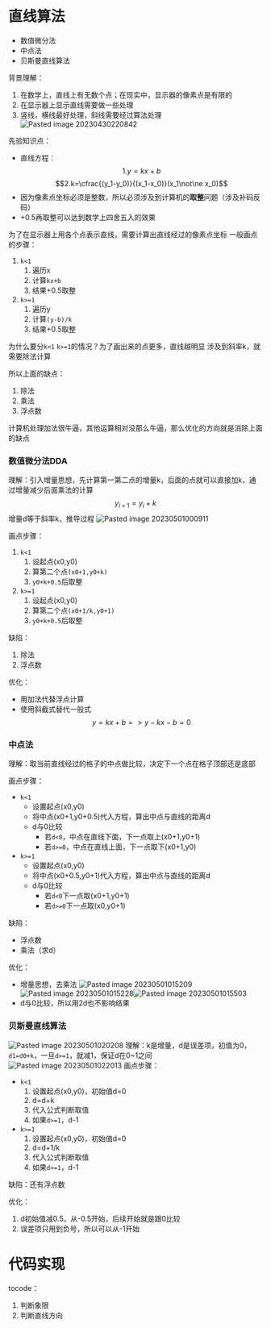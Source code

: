 # 直线算法
* 数值微分法
* 中点法
* 贝斯曼直线算法

背景理解：
1. 在数学上，直线上有无数个点；在现实中，显示器的像素点是有限的
2. 在显示器上显示直线需要做一些处理
3. 竖线，横线最好处理，斜线需要经过算法处理
![Pasted image 20230430220842](https://raw.githubusercontent.com/24849748/PicBed/main/ob/202306091022043.png)

先验知识点：
* 直线方程：
$$1.y = kx+b$$
$$2.k=\cfrac{(y_1-y_0)}{(x_1-x_0)}(x_1\not\ne x_0)$$
* 因为像素点坐标必须是整数，所以必须涉及到计算机的**取整**问题（涉及补码反码）
* +0.5再取整可以达到数学上四舍五入的效果


为了在显示器上用各个点表示直线，需要计算出直线经过的像素点坐标
一般画点的步骤：
1. `k<1`
    1. 遍历x
    2. 计算`kx+b`
    3. 结果+0.5取整
2. `k>=1`
    1. 遍历y
    2. 计算`(y-b)/k`
    3. 结果+0.5取整

为什么要分`k<1` `k>=1`的情况？为了画出来的点更多，直线越明显
涉及到斜率k，就需要除法计算

所以上面的缺点：
1. 除法
2. 乘法
3. 浮点数

计算机处理加法很牛逼，其他运算相对没那么牛逼，那么优化的方向就是消除上面的缺点


### 数值微分法DDA
理解：引入增量思想，先计算第一第二点的增量k，后面的点就可以直接加k，通过增量减少后面乘法的计算
$$y_{i+1} = y_i+k$$
增量d等于斜率k，推导过程
![Pasted image 20230501000911](https://raw.githubusercontent.com/24849748/PicBed/main/ob/202306091024482.png)


画点步骤：
1. `k<1`
    1. 设起点(x0,y0)
    2. 算第二个点`(x0+1,y0+k)`
    3. `y0+k+0.5`后取整
2. `k>=1`
    1. 设起点(x0,y0)
    2. 算第二个点`(x0+1/k,y0+1)`
    3. `y0+k+0.5`后取整

缺陷：
1. 除法
2. 浮点数

优化：
* 用加法代替浮点计算
* 使用斜截式替代一般式$$y=kx+b => y-kx-b=0$$

### 中点法
理解：取当前直线经过的格子的中点做比较，决定下一个点在格子顶部还是底部

画点步骤：
* `k<1`
    * 设置起点(x0,y0)
    * 将中点(x0+1,y0+0.5)代入方程，算出中点与直线的距离d
    * d与0比较
        * 若`d<0`，中点在直线下面，下一点取上(x0+1,y0+1)
        * 若`d>=0`，中点在直线上面，下一点取下(x0+1,y0)
* `k>=1`
    * 设置起点(x0,y0)
    * 将中点(x0+0.5,y0+1)代入方程，算出中点与直线的距离d
    * d与0比较
        * 若`d<0`下一点取(x0+1,y0+1)
        * 若`d>=0`下一点取(x0,y0+1)

缺陷：
* 浮点数
* 乘法（求d）

优化：
* 增量思想，去乘法
    ![Pasted image 20230501015209](https://raw.githubusercontent.com/24849748/PicBed/main/ob/202306091024479.png)![Pasted image 20230501015228](https://raw.githubusercontent.com/24849748/PicBed/main/ob/202306091024466.png)![Pasted image 20230501015503](https://raw.githubusercontent.com/24849748/PicBed/main/ob/202306091024449.png)
* d与0比较，所以用2d也不影响结果



### 贝斯曼直线算法
![Pasted image 20230501020208](https://raw.githubusercontent.com/24849748/PicBed/main/ob/202306091024096.png)
理解：k是增量，d是误差项，初值为0，`d1=d0+k`，一旦`d>=1`，就减1，保证d在0~1之间
![Pasted image 20230501022013](https://raw.githubusercontent.com/24849748/PicBed/main/ob/202306091024709.png)
画点步骤：
* `k<1`
    1. 设置起点(x0,y0)，初始值d=0
    2. d=d+k
    3. 代入公式判断取值
    4. 如果`d>=1`，d-1
* `k>=1`
    1. 设置起点(x0,y0)，初始值d=0
    2. d=d+1/k
    3. 代入公式判断取值
    4. 如果`d>=1`，d-1

缺陷：还有浮点数

优化：
1. d初始值减0.5，从-0.5开始，后续开始就是跟0比较
2. 误差项只用到负号，所以可以从-1开始

# 代码实现

tocode：
1. 判断象限
2. 判断直线方向

